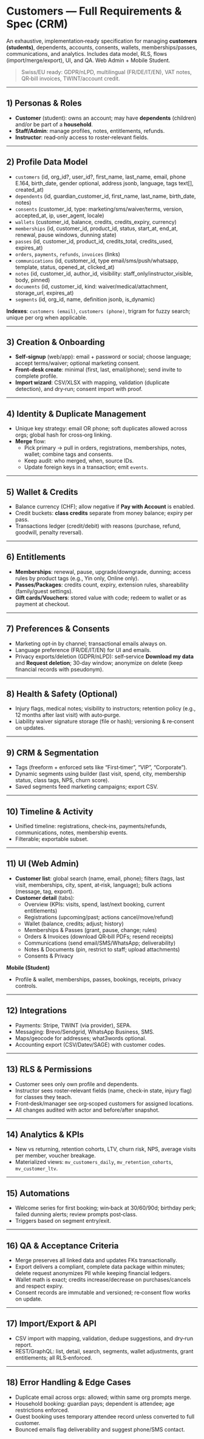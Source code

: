 # Customers — Full Requirements & Spec (CRM)

An exhaustive, implementation‑ready specification for managing **customers (students)**, dependents, accounts, consents, wallets, memberships/passes, communications, and analytics. Includes data model, RLS, flows (import/merge/export), UI, and QA. Web Admin + Mobile Student.

> Swiss/EU ready: GDPR/nLPD, multilingual (FR/DE/IT/EN), VAT notes, QR‑bill invoices, TWINT/account credit.

---

## 1) Personas & Roles
- **Customer** (student): owns an account; may have **dependents** (children) and/or be part of a **household**.
- **Staff/Admin**: manage profiles, notes, entitlements, refunds.
- **Instructor**: read‑only access to roster‑relevant fields.

---

## 2) Profile Data Model
- `customers` (id, org_id?, user_id?, first_name, last_name, email, phone E.164, birth_date, gender optional, address jsonb, language, tags text[], created_at)
- `dependents` (id, guardian_customer_id, first_name, last_name, birth_date, notes)
- `consents` (customer_id, type: marketing/sms/waiver/terms, version, accepted_at, ip, user_agent, locale)
- `wallets` (customer_id, balance, credits, credits_expiry, currency)
- `memberships` (id, customer_id, product_id, status, start_at, end_at, renewal, pause windows, dunning state)
- `passes` (id, customer_id, product_id, credits_total, credits_used, expires_at)
- `orders`, `payments`, `refunds`, `invoices` (links)
- `communications` (id, customer_id, type email/sms/push/whatsapp, template, status, opened_at, clicked_at)
- `notes` (id, customer_id, author_id, visibility: staff_only/instructor_visible, body, pinned)
- `documents` (id, customer_id, kind: waiver/medical/attachment, storage_url, expires_at)
- `segments` (id, org_id, name, definition jsonb, is_dynamic)

**Indexes**: `customers (email)`, `customers (phone)`, trigram for fuzzy search; unique per org when applicable.

---

## 3) Creation & Onboarding
- **Self‑signup** (web/app): email + password or social; choose language; accept terms/waiver; optional marketing consent.
- **Front‑desk create**: minimal (first, last, email/phone); send invite to complete profile.
- **Import wizard**: CSV/XLSX with mapping, validation (duplicate detection), and dry‑run; consent import with proof.

---

## 4) Identity & Duplicate Management
- Unique key strategy: email OR phone; soft duplicates allowed across orgs; global hash for cross‑org linking.
- **Merge** flow:
  - Pick primary → pull in orders, registrations, memberships, notes, wallet; combine tags and consents.
  - Keep audit: who merged, when, source IDs.
  - Update foreign keys in a transaction; emit `events`.

---

## 5) Wallet & Credits
- Balance currency (CHF); allow negative if **Pay with Account** is enabled.
- Credit buckets: **class credits** separate from money balance; expiry per pass.
- Transactions ledger (credit/debit) with reasons (purchase, refund, goodwill, penalty reversal).

---

## 6) Entitlements
- **Memberships**: renewal, pause, upgrade/downgrade, dunning; access rules by product tags (e.g., Yin only, Online only).
- **Passes/Packages**: credits count, expiry, extension rules, shareability (family/guest settings).
- **Gift cards/Vouchers**: stored value with code; redeem to wallet or as payment at checkout.

---

## 7) Preferences & Consents
- Marketing opt‑in by channel; transactional emails always on.
- Language preference (FR/DE/IT/EN) for UI and emails.
- Privacy exports/deletion (GDPR/nLPD): self‑service **Download my data** and **Request deletion**; 30‑day window; anonymize on delete (keep financial records with pseudonym).

---

## 8) Health & Safety (Optional)
- Injury flags, medical notes; visibility to instructors; retention policy (e.g., 12 months after last visit) with auto‑purge.
- Liability waiver signature storage (file or hash); versioning & re‑consent on updates.

---

## 9) CRM & Segmentation
- Tags (freeform + enforced sets like “First‑timer”, “VIP”, “Corporate”).
- Dynamic segments using builder (last visit, spend, city, membership status, class tags, NPS, churn score).
- Saved segments feed marketing campaigns; export CSV.

---

## 10) Timeline & Activity
- Unified timeline: registrations, check‑ins, payments/refunds, communications, notes, membership events.
- Filterable; exportable subset.

---

## 11) UI (Web Admin)
- **Customer list**: global search (name, email, phone); filters (tags, last visit, memberships, city, spent, at‑risk, language); bulk actions (message, tag, export).
- **Customer detail** (tabs):
  - Overview (KPIs: visits, spend, last/next booking, current entitlements)
  - Registrations (upcoming/past; actions cancel/move/refund)
  - Wallet (balance, credits; adjust; history)
  - Memberships & Passes (grant, pause, change; rules)
  - Orders & Invoices (download QR‑bill PDFs; resend receipts)
  - Communications (send email/SMS/WhatsApp; deliverability)
  - Notes & Documents (pin, restrict to staff; upload attachments)
  - Consents & Privacy

**Mobile (Student)**
- Profile & wallet, memberships, passes, bookings, receipts, privacy controls.

---

## 12) Integrations
- Payments: Stripe, TWINT (via provider), SEPA.
- Messaging: Brevo/Sendgrid, WhatsApp Business, SMS.
- Maps/geocode for addresses; what3words optional.
- Accounting export (CSV/Datev/SAGE) with customer codes.

---

## 13) RLS & Permissions
- Customer sees only own profile and dependents.
- Instructor sees roster‑relevant fields (name, check‑in state, injury flag) for classes they teach.
- Front‑desk/manager see org‑scoped customers for assigned locations.
- All changes audited with actor and before/after snapshot.

---

## 14) Analytics & KPIs
- New vs returning, retention cohorts, LTV, churn risk, NPS, average visits per member, voucher breakage.
- Materialized views: `mv_customers_daily`, `mv_retention_cohorts`, `mv_customer_ltv`.

---

## 15) Automations
- Welcome series for first booking; win‑back at 30/60/90d; birthday perk; failed dunning alerts; review prompts post‑class.
- Triggers based on segment entry/exit.

---

## 16) QA & Acceptance Criteria
- Merge preserves all linked data and updates FKs transactionally.
- Export delivers a compliant, complete data package within minutes; delete request anonymizes PII while keeping financial ledgers.
- Wallet math is exact; credits increase/decrease on purchases/cancels and respect expiry.
- Consent records are immutable and versioned; re‑consent flow works on update.

---

## 17) Import/Export & API
- CSV import with mapping, validation, dedupe suggestions, and dry‑run report.
- REST/GraphQL: list, detail, search, segments, wallet adjustments, grant entitlements; all RLS‑enforced.

---

## 18) Error Handling & Edge Cases
- Duplicate email across orgs: allowed; within same org prompts merge.
- Household booking: guardian pays; dependent is attendee; age restrictions enforced.
- Guest booking uses temporary attendee record unless converted to full customer.
- Bounced emails flag deliverability and suggest phone/SMS contact.

